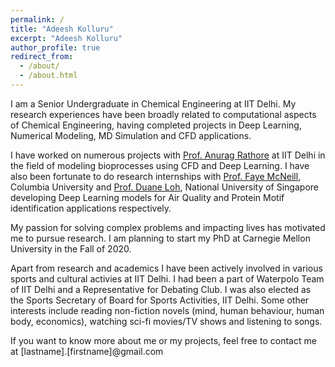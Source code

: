 ```yaml
---
permalink: /
title: "Adeesh Kolluru"
excerpt: "Adeesh Kolluru"
author_profile: true
redirect_from: 
  - /about/
  - /about.html
---
```


I am a Senior Undergraduate in Chemical Engineering at IIT Delhi. My research experiences have been broadly related to computational aspects of Chemical Engineering, having completed projects in Deep Learning, Numerical Modeling, MD Simulation and CFD applications. 

I have worked on numerous projects with [Prof. Anurag Rathore](http://www.biotechcmz.com/biosketch) at IIT Delhi in the field of modeling bioprocesses using CFD and Deep Learning. I have also been fortunate to do research internships with [Prof. Faye McNeill](http://mcneill-lab.org/v-faye-mcneill/), Columbia University and [Prof. Duane Loh](http://blog.nus.edu.sg/duaneloh/), National University of Singapore developing Deep Learning models for Air Quality and Protein Motif identification applications respectively.

My passion for solving complex problems and impacting lives has motivated me to pursue research. I am planning to start my PhD at Carnegie Mellon University in the Fall of 2020.

Apart from research and academics I have been actively involved in various sports and cultural activies at IIT Delhi. I had been a part of Waterpolo Team of IIT Delhi and a Representative for Debating Club. I was also elected as the Sports Secretary of Board for Sports Activities, IIT Delhi. Some other interests include reading non-fiction novels (mind, human behaviour, human body, economics), watching sci-fi movies/TV shows and listening to songs.   

If you want to know more about me or my projects, feel free to contact me at [lastname].[firstname]@gmail.com



